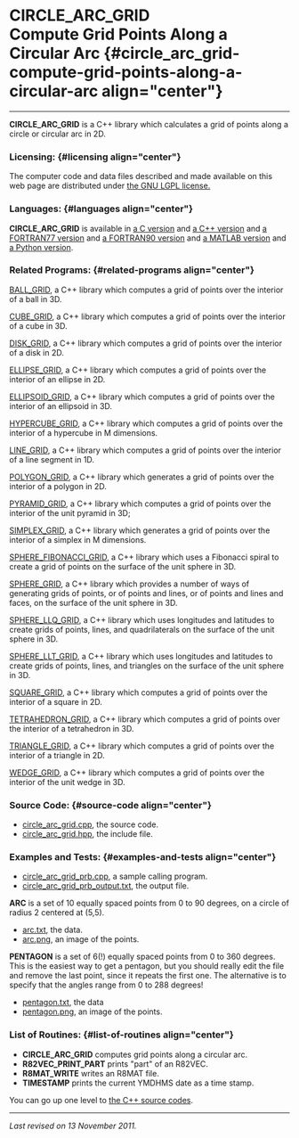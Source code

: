 CIRCLE\_ARC\_GRID\
Compute Grid Points Along a Circular Arc {#circle_arc_grid-compute-grid-points-along-a-circular-arc align="center"}
========================================

------------------------------------------------------------------------

**CIRCLE\_ARC\_GRID** is a C++ library which calculates a grid of points
along a circle or circular arc in 2D.

### Licensing: {#licensing align="center"}

The computer code and data files described and made available on this
web page are distributed under [the GNU LGPL
license.](../../txt/gnu_lgpl.txt)

### Languages: {#languages align="center"}

**CIRCLE\_ARC\_GRID** is available in [a C
version](../../c_src/circle_arc_grid/circle_arc_grid.md) and [a C++
version](../../master/circle_arc_grid/circle_arc_grid.md) and [a
FORTRAN77 version](../../f77_src/circle_arc_grid/circle_arc_grid.md)
and [a FORTRAN90
version](../../f_src/circle_arc_grid/circle_arc_grid.md) and [a MATLAB
version](../../m_src/circle_arc_grid/circle_arc_grid.md) and [a Python
version](../../py_src/circle_arc_grid/circle_arc_grid.md).

### Related Programs: {#related-programs align="center"}

[BALL\_GRID](../../master/ball_grid/ball_grid.md), a C++ library
which computes a grid of points over the interior of a ball in 3D.

[CUBE\_GRID](../../master/cube_grid/cube_grid.md), a C++ library
which computes a grid of points over the interior of a cube in 3D.

[DISK\_GRID](../../master/disk_grid/disk_grid.md), a C++ library
which computes a grid of points over the interior of a disk in 2D.

[ELLIPSE\_GRID](../../master/ellipse_grid/ellipse_grid.md), a C++
library which computes a grid of points over the interior of an ellipse
in 2D.

[ELLIPSOID\_GRID](../../master/ellipsoid_grid/ellipsoid_grid.md), a
C++ library which computes a grid of points over the interior of an
ellipsoid in 3D.

[HYPERCUBE\_GRID](../../master/hypercube_grid/hypercube_grid.md), a
C++ library which computes a grid of points over the interior of a
hypercube in M dimensions.

[LINE\_GRID](../../master/line_grid/line_grid.md), a C++ library
which computes a grid of points over the interior of a line segment in
1D.

[POLYGON\_GRID](../../master/polygon_grid/polygon_grid.md), a C++
library which generates a grid of points over the interior of a polygon
in 2D.

[PYRAMID\_GRID](../../master/pyramid_grid/pyramid_grid.md), a C++
library which computes a grid of points over the interior of the unit
pyramid in 3D;

[SIMPLEX\_GRID](../../master/simplex_grid/simplex_grid.md), a C++
library which generates a grid of points over the interior of a simplex
in M dimensions.

[SPHERE\_FIBONACCI\_GRID](../../master/sphere_fibonacci_grid/sphere_fibonacci_grid.md),
a C++ library which uses a Fibonacci spiral to create a grid of points
on the surface of the unit sphere in 3D.

[SPHERE\_GRID](../../master/sphere_grid/sphere_grid.md), a C++
library which provides a number of ways of generating grids of points,
or of points and lines, or of points and lines and faces, on the surface
of the unit sphere in 3D.

[SPHERE\_LLQ\_GRID](../../master/sphere_llq_grid/sphere_llq_grid.md),
a C++ library which uses longitudes and latitudes to create grids of
points, lines, and quadrilaterals on the surface of the unit sphere in
3D.

[SPHERE\_LLT\_GRID](../../master/sphere_llt_grid/sphere_llt_grid.md),
a C++ library which uses longitudes and latitudes to create grids of
points, lines, and triangles on the surface of the unit sphere in 3D.

[SQUARE\_GRID](../../master/square_grid/square_grid.md), a C++
library which computes a grid of points over the interior of a square in
2D.

[TETRAHEDRON\_GRID](../../master/tetrahedron_grid/tetrahedron_grid.md),
a C++ library which computes a grid of points over the interior of a
tetrahedron in 3D.

[TRIANGLE\_GRID](../../master/triangle_grid/triangle_grid.md), a C++
library which computes a grid of points over the interior of a triangle
in 2D.

[WEDGE\_GRID](../../master/wedge_grid/wedge_grid.md), a C++ library
which computes a grid of points over the interior of the unit wedge in
3D.

### Source Code: {#source-code align="center"}

-   [circle\_arc\_grid.cpp](circle_arc_grid.cpp), the source code.
-   [circle\_arc\_grid.hpp](circle_arc_grid.hpp), the include file.

### Examples and Tests: {#examples-and-tests align="center"}

-   [circle\_arc\_grid\_prb.cpp](circle_arc_grid_prb.cpp), a sample
    calling program.
-   [circle\_arc\_grid\_prb\_output.txt](circle_arc_grid_prb_output.txt),
    the output file.

**ARC** is a set of 10 equally spaced points from 0 to 90 degrees, on a
circle of radius 2 centered at (5,5).

-   [arc.txt](arc.txt), the data.
-   [arc.png](arc.png), an image of the points.

**PENTAGON** is a set of 6(!) equally spaced points from 0 to 360
degrees. This is the easiest way to get a pentagon, but you should
really edit the file and remove the last point, since it repeats the
first one. The alternative is to specify that the angles range from 0 to
288 degrees!

-   [pentagon.txt](pentagon.txt), the data
-   [pentagon.png](pentagon.png), an image of the points.

### List of Routines: {#list-of-routines align="center"}

-   **CIRCLE\_ARC\_GRID** computes grid points along a circular arc.
-   **R82VEC\_PRINT\_PART** prints "part" of an R82VEC.
-   **R8MAT\_WRITE** writes an R8MAT file.
-   **TIMESTAMP** prints the current YMDHMS date as a time stamp.

You can go up one level to [the C++ source codes](../cpp_src.md).

------------------------------------------------------------------------

*Last revised on 13 November 2011.*
